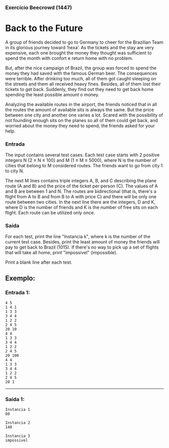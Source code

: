 ### Exercicio Beecrowd (1447)

# Back to the Future

A group of friends decided to go to Germany to cheer for the Brazilian Team in its glorious journey toward ‘hexa’. As the tickets and the stay are very expensive, each one brought the money they thought was sufficient to spend the month with confort e return home with no problem.

But, after the nice campaign of Brazil, the group was forced to spend the money they had saved with the famous German beer. The consequences were terrible. After drinking too much, all of them got caught sleeping on the streets and them all received heavy fines. Besides, all of them lost their tickets to get back. Suddenly, they find out they need to get back home spending the least possible amount o money.

Analyzing the available routes in the airport, the friends noticed that in all the routes the amount of available sits is always the same. But the price between one city and another one varies a lot. Scared with the possibility of not founding enough sits on the planes so all of them could get back, and worried about the money they need to spend, the friends asked for your help.


### Entrada

The input contains several test cases. Each test case starts with 2 positive integers N (2 ≤ N ≤ 100) and M (1 ≤ M ≤ 5000), where N is the number of cities that belong to M considered routes. The friends want to go from city 1 to city N.

The next M lines contains triple integers A, B, and C describing the plane route (A and B) and the price of the ticket per person (C). The values of A and B are between 1 and N. The routes are bidirectional (that is, there's a flight from A to B and from B to A with price C) and there will be only one route between two cities. In the next line there are the integers, D and K, where D is the number of friends and K is the number of free sits on each flight. Each route can be utilized only once.

### Saída

For each test, print the line "Instancia k", where k is the number of the current test case. Besides, print the least amount of money the friends will pay to get back to Brazil (1015). If there's no way to pick up a set of flights that will take all home, print "impossivel" (impossible).

Print a blank line after each test.



## Exemplo:

### Entrada 1:

```
4 5
1 4 1
1 3 3
3 4 4
1 2 2
2 4 5
20 10
4 4
1 3 3
3 4 4
1 2 2
2 4 5
20 100
4 4
1 3 3
3 4 4
1 2 2
2 4 5
20 1

```
______________
### Saída 1:
```
Instancia 1
80

Instancia 2
140

Instancia 3
impossivel

```